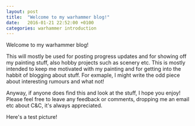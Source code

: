 ```yaml
---
layout: post
title:  "Welcome to my warhammer blog!"
date:   2016-01-21 22:52:00 +0100
categories: warhammer introduction
---
```


Welcome to my warhammer blog!

This will mostly be used for posting progress updates and for showing off my painting stuff, also hobby projects such as scenery etc. This is mostly intended to keep me motivated with my painting and for getting into the habbit of blogging about stuff. For exmaple, I might write the odd piece about interesting rumours and what not!

Anyway, if anyone does find this and look at the stuff, I hope you enjoy! Please feel free to leave any feedback or comments, dropping me an email etc about C&C, it's always appreciated.

Here's a test picture!

